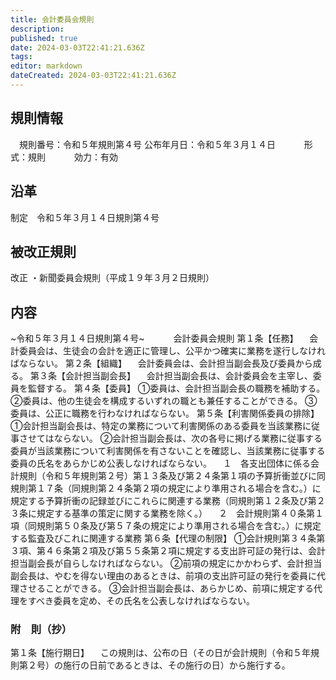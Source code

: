 ```yaml
---
title: 会計委員会規則
description: 
published: true
date: 2024-03-03T22:41:21.636Z
tags: 
editor: markdown
dateCreated: 2024-03-03T22:41:21.636Z
---
```


## 規則情報
&emsp;規則番号：令和５年規則第４号
公布年月日：令和５年３月１４日
　　　形式：規則
　　　効力：有効
## 沿革
制定　令和５年３月１４日規則第４号
## 被改正規則
改正
・新聞委員会規則（平成１９年３月２日規則）
## 内容
~令和５年３月１４日規則第４号~
　　　会計委員会規則
第１条【任務】
　会計委員会は、生徒会の会計を適正に管理し、公平かつ確実に業務を遂行しなければならない。
第２条【組織】
　会計委員会は、会計担当副会長及び委員から成る。
第３条【会計担当副会長】
　会計担当副会長は、会計委員会を主宰し、委員を監督する。
第４条【委員】
①委員は、会計担当副会長の職務を補助する。
②委員は、他の生徒会を構成するいずれの職とも兼任することができる。
③委員は、公正に職務を行わなければならない。
第５条【利害関係委員の排除】
①会計担当副会長は、特定の業務について利害関係のある委員を当該業務に従事させてはならない。
②会計担当副会長は、次の各号に掲げる業務に従事する委員が当該業務について利害関係を有さないことを確認し、当該業務に従事する委員の氏名をあらかじめ公表しなければならない。
　１　各支出団体に係る会計規則（令和５年規則第２号）第１３条及び第２４条第１項の予算折衝並びに同規則第１７条（同規則第２４条第２項の規定により準用される場合を含む。）に規定する予算折衝の記録並びにこれらに関連する業務（同規則第１２条及び第２３条に規定する基準の策定に関する業務を除く。）
　２　会計規則第４０条第１項（同規則第５０条及び第５７条の規定により準用される場合を含む。）に規定する監査及びこれに関連する業務
第６条【代理の制限】
①会計規則第３４条第３項、第４６条第２項及び第５５条第２項に規定する支出許可証の発行は、会計担当副会長が自らしなければならない。
②前項の規定にかかわらず、会計担当副会長は、やむを得ない理由のあるときは、前項の支出許可証の発行を委員に代理させることができる。
③会計担当副会長は、あらかじめ、前項に規定する代理をすべき委員を定め、その氏名を公表しなければならない。
### 附　則（抄）
第１条【施行期日】
　この規則は、公布の日（その日が会計規則（令和５年規則第２号）の施行の日前であるときは、その施行の日）から施行する。